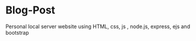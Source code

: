# Blog-Post
Personal local server website using HTML, css, js , node.js, express, ejs and bootstrap
